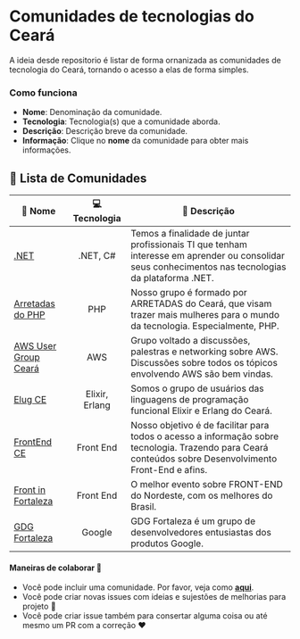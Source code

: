 # Comunidades de tecnologias do Ceará

A ideia desde repositorio é listar de forma ornanizada as comunidades de tecnologia do Ceará, tornando o acesso a elas de forma simples. 

### Como funciona

- **Nome**:  Denominação da comunidade.
- **Tecnologia**: Tecnologia(s) que a comunidade aborda.
- **Descrição**: Descrição breve da comunidade.
- **Informação**: Clique no **nome** da comunidade para obter mais informações.


## :scroll: Lista de Comunidades 

| :link: Nome | :computer: Tecnologia | :page_facing_up: Descrição |
| --- | :--: | -------------------------------------------------------------------------------------------------------- |
| [.NET](./Comunidades/dot-net.md) | .NET, C# | Temos a finalidade de juntar profissionais TI que tenham interesse em aprender ou consolidar seus conhecimentos nas tecnologias da plataforma .NET. |
| [Arretadas do PHP](./Comunidades/arretadas-do-php.md) | PHP | Nosso grupo é formado por ARRETADAS do Ceará, que visam trazer mais mulheres para o mundo da tecnologia. Especialmente, PHP. |
| [AWS User Group Ceará](./Comunidades/aws-user-group-ceara.md) | AWS | Grupo voltado a discussões, palestras e networking sobre AWS. Discussões sobre todos os tópicos envolvendo AWS são bem vindas. |
| [Elug CE](./Comunidades/elug-ce.md) | Elixir, Erlang | Somos o grupo de usuários das linguagens de programação funcional Elixir e Erlang do Ceará. |
| [FrontEnd CE](./Comunidades/front-end-ce.md) | Front End | Nosso objetivo é de facilitar para todos o acesso a informação sobre tecnologia. Trazendo para Ceará conteúdos sobre Desenvolvimento Front-End e afins. |
| [Front in Fortaleza](./Comunidades/front-in-fortaleza.md) | Front End | O melhor evento sobre FRONT-END do Nordeste, com os melhores do Brasil. |
| [GDG Fortaleza](./Comunidades/gdg-fortaleza.md) | Google | GDG Fortaleza é um grupo de desenvolvedores entusiastas dos produtos Google. |
                                                              

#### Maneiras de colaborar :hammer:

* Você pode incluir uma comunidade. Por favor, veja como **[aqui](contribuindo.md)**.
* Você pode criar novas issues com ideias e sujestões de melhorias para projeto :wrench:
* Você pode criar issue também para consertar alguma coisa ou até mesmo um PR com a correção :heart: